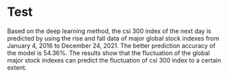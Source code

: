 # Test
Based on the deep learning method, the csi 300 index of the next day is predicted by using the rise and fall data of major global stock indexes from January 4, 2016 to December 24, 2021. The better prediction accuracy of the model is 54.36%. The results show that the fluctuation of the global major stock indexes can predict the fluctuation of csi 300 index to a certain extent.
